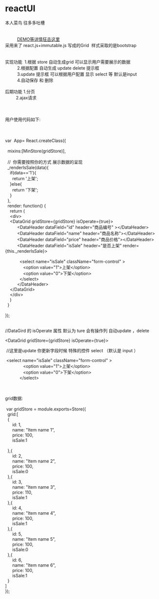 # reactUI &nbsp;<br />
本人菜鸟 往多多吐槽<br />   
<br />
&nbsp; &nbsp; &nbsp; &nbsp; &nbsp; <a href="http://yeyunan.github.io/reactUI" class="btn">DEMO等详情狂击这里</a>
<br />
采用来了 react.js+immutable.js 写成的Grid &nbsp;样式采取的是bootstrap<br />
<br />
<br />
实现功能 &nbsp;1.根据 store 自动生成grid 可以显示用户需要展示的数据<br />
&nbsp; &nbsp; &nbsp; &nbsp; &nbsp; 2.根据配置 自动生成 update delete 提示框&nbsp;<br />
&nbsp; &nbsp; &nbsp; &nbsp; &nbsp; 3.update 提示框 可以根据用户配置 显示 select 等 默认是input&nbsp;<br />
&nbsp; &nbsp; &nbsp; &nbsp; &nbsp; 4.自动保存 和 删除&nbsp;<br />
&nbsp; &nbsp; &nbsp; &nbsp; &nbsp;&nbsp;<br />
后期功能 1.分页&nbsp;<br />
&nbsp; &nbsp; &nbsp; &nbsp; &nbsp;2.ajax请求&nbsp;<br />
&nbsp; &nbsp; &nbsp; &nbsp; &nbsp;<br />
&nbsp; &nbsp; &nbsp; &nbsp; &nbsp;<br />
&nbsp; &nbsp; &nbsp; &nbsp; &nbsp;<br />
用户使用代码如下:<br />
<br />
<br />
<br />
var &nbsp;App= React.createClass({<br />
<br />
&nbsp; mixins:[MinStore(gridStore)],<br />
<br />
&nbsp; // &nbsp;你需要按照你的方式 展示数据的呈现<br />
&nbsp; _renderIsSale(data){<br />
&nbsp; &nbsp; if(data=='1'){<br />
&nbsp; &nbsp; &nbsp; return '上架';<br />
&nbsp; &nbsp; }else{<br />
&nbsp; &nbsp; &nbsp; return '下架';<br />
&nbsp; &nbsp; }<br />
&nbsp; },<br />
&nbsp; render: function() {<br />
&nbsp; &nbsp; return (<br />
&nbsp; &nbsp; &lt;div&gt;<br />
&nbsp; &nbsp; &lt;DataGrid gridStore={gridStore} isOperate={true}&gt;<br />
&nbsp; &nbsp; &nbsp; &nbsp; &nbsp; &lt;DataHeader dataField="id" header="商品编号" &gt;&lt;/DataHeader&gt;<br />
&nbsp; &nbsp; &nbsp; &nbsp; &nbsp; &lt;DataHeader dataField="name" header="商品名称"&gt;&lt;/DataHeader&gt;<br />
&nbsp; &nbsp; &nbsp; &nbsp; &nbsp; &lt;DataHeader dataField="price" header="商品价格"&gt;&lt;/DataHeader&gt;<br />
&nbsp; &nbsp; &nbsp; &nbsp; &nbsp; &lt;DataHeader dataField="isSale" header="是否上架" render={this._renderIsSale}&gt;&nbsp;<br />
&nbsp; &nbsp; &nbsp; &nbsp; &nbsp; &nbsp;<br />
&nbsp; &nbsp; &nbsp; &nbsp; &nbsp; &nbsp; &lt;select name="isSale" className="form-control" &gt;<br />
&nbsp; &nbsp; &nbsp; &nbsp; &nbsp; &nbsp; &nbsp; &nbsp;&lt;option value="1"&gt;上架&lt;/option&gt;<br />
&nbsp; &nbsp; &nbsp; &nbsp; &nbsp; &nbsp; &nbsp; &nbsp;&lt;option value="0"&gt;下架&lt;/option&gt;<br />
&nbsp; &nbsp; &nbsp; &nbsp; &nbsp; &nbsp; &lt;/select&gt;<br />
&nbsp; &nbsp; &nbsp; &nbsp; &nbsp; &lt;/DataHeader&gt;<br />
&nbsp; &nbsp; &lt;/DataGrid&gt;<br />
&nbsp; &nbsp; &lt;/div&gt;<br />
&nbsp; &nbsp; )<br />
&nbsp; }<br />
<br />
});<br />
<br />
<p>
	//DataGird 的 isOperate 属性 默认为 ture 会有操作列 自动update ，delete&nbsp;
</p>
<p>
	&lt;DataGrid gridStore={gridStore} isOperate={true}&gt;
</p>
<p>
	&nbsp;//这里是update 你更新字段时候 特殊的控件 select （默认是 input ）
</p>
<p>
	&nbsp;&lt;select name="isSale" className="form-control" &gt;<br />
&nbsp; &nbsp; &nbsp; &nbsp; &nbsp; &nbsp; &nbsp; &nbsp;&lt;option value="1"&gt;上架&lt;/option&gt;<br />
&nbsp; &nbsp; &nbsp; &nbsp; &nbsp; &nbsp; &nbsp; &nbsp;&lt;option value="0"&gt;下架&lt;/option&gt;<br />
&nbsp; &nbsp; &nbsp; &nbsp; &nbsp; &nbsp; &lt;/select&gt;
</p>
<br />
<br />
grid数据:<br />
<br />
&nbsp;var gridStore = module.exports=Store({<br />
&nbsp; grid:[<br />
&nbsp; {<br />
&nbsp; &nbsp; &nbsp; id: 1,<br />
&nbsp; &nbsp; &nbsp; name: "Item name 1",<br />
&nbsp; &nbsp; &nbsp; price: 100,<br />
&nbsp; &nbsp; &nbsp; isSale:1<br />
<br />
&nbsp; },{<br />
&nbsp; &nbsp; &nbsp; id: 2,<br />
&nbsp; &nbsp; &nbsp; name: "Item name 2",<br />
&nbsp; &nbsp; &nbsp; price: 100,<br />
&nbsp; &nbsp; &nbsp; isSale:0<br />
&nbsp; },{<br />
&nbsp; &nbsp; &nbsp; id: 3,<br />
&nbsp; &nbsp; &nbsp; name: "Item name 3",<br />
&nbsp; &nbsp; &nbsp; price: 110,<br />
&nbsp; &nbsp; &nbsp; isSale:1<br />
&nbsp; },{<br />
&nbsp; &nbsp; &nbsp; id: 4,<br />
&nbsp; &nbsp; &nbsp; name: "Item name 4",<br />
&nbsp; &nbsp; &nbsp; price: 100,<br />
&nbsp; &nbsp; &nbsp; isSale:1<br />
&nbsp; },{<br />
&nbsp; &nbsp; &nbsp; id: 5,<br />
&nbsp; &nbsp; &nbsp; name: "Item name 5",<br />
&nbsp; &nbsp; &nbsp; price: 100,<br />
&nbsp; &nbsp; &nbsp; isSale:0<br />
&nbsp; },{<br />
&nbsp; &nbsp; &nbsp; id: 6,<br />
&nbsp; &nbsp; &nbsp; name: "Item name 6",<br />
&nbsp; &nbsp; &nbsp; price: 100,<br />
&nbsp; &nbsp; &nbsp; isSale:1<br />
&nbsp; }<br />
]<br />
});<br />
<br />




